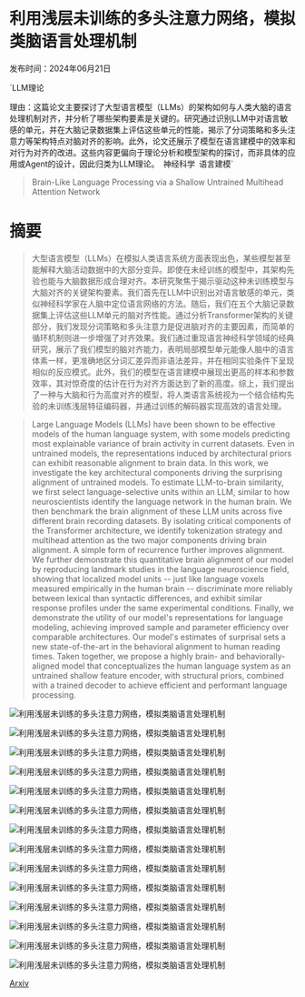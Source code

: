 # 利用浅层未训练的多头注意力网络，模拟类脑语言处理机制

发布时间：2024年06月21日

`LLM理论

理由：这篇论文主要探讨了大型语言模型（LLMs）的架构如何与人类大脑的语言处理机制对齐，并分析了哪些架构要素是关键的。研究通过识别LLM中对语言敏感的单元，并在大脑记录数据集上评估这些单元的性能，揭示了分词策略和多头注意力等架构特点对脑对齐的影响。此外，论文还展示了模型在语言建模中的效率和对行为对齐的改进。这些内容更偏向于理论分析和模型架构的探讨，而非具体的应用或Agent的设计，因此归类为LLM理论。` `神经科学` `语言建模`

> Brain-Like Language Processing via a Shallow Untrained Multihead Attention Network

# 摘要

> 大型语言模型（LLMs）在模拟人类语言系统方面表现出色，某些模型甚至能解释大脑活动数据中的大部分变异。即使在未经训练的模型中，其架构先验也能与大脑数据形成合理对齐。本研究聚焦于揭示驱动这种未训练模型与大脑对齐的关键架构要素。我们首先在LLM中识别出对语言敏感的单元，类似神经科学家在人脑中定位语言网络的方法。随后，我们在五个大脑记录数据集上评估这些LLM单元的脑对齐性能。通过分析Transformer架构的关键部分，我们发现分词策略和多头注意力是促进脑对齐的主要因素，而简单的循环机制则进一步增强了对齐效果。我们通过重现语言神经科学领域的经典研究，展示了我们模型的脑对齐能力，表明局部模型单元能像人脑中的语言体素一样，更准确地区分词汇差异而非语法差异，并在相同实验条件下呈现相似的反应模式。此外，我们的模型在语言建模中展现出更高的样本和参数效率，其对惊奇度的估计在行为对齐方面达到了新的高度。综上，我们提出了一种与大脑和行为高度对齐的模型，将人类语言系统视为一个结合结构先验的未训练浅层特征编码器，并通过训练的解码器实现高效的语言处理。

> Large Language Models (LLMs) have been shown to be effective models of the human language system, with some models predicting most explainable variance of brain activity in current datasets. Even in untrained models, the representations induced by architectural priors can exhibit reasonable alignment to brain data. In this work, we investigate the key architectural components driving the surprising alignment of untrained models. To estimate LLM-to-brain similarity, we first select language-selective units within an LLM, similar to how neuroscientists identify the language network in the human brain. We then benchmark the brain alignment of these LLM units across five different brain recording datasets. By isolating critical components of the Transformer architecture, we identify tokenization strategy and multihead attention as the two major components driving brain alignment. A simple form of recurrence further improves alignment. We further demonstrate this quantitative brain alignment of our model by reproducing landmark studies in the language neuroscience field, showing that localized model units -- just like language voxels measured empirically in the human brain -- discriminate more reliably between lexical than syntactic differences, and exhibit similar response profiles under the same experimental conditions. Finally, we demonstrate the utility of our model's representations for language modeling, achieving improved sample and parameter efficiency over comparable architectures. Our model's estimates of surprisal sets a new state-of-the-art in the behavioral alignment to human reading times. Taken together, we propose a highly brain- and behaviorally-aligned model that conceptualizes the human language system as an untrained shallow feature encoder, with structural priors, combined with a trained decoder to achieve efficient and performant language processing.

![利用浅层未训练的多头注意力网络，模拟类脑语言处理机制](../../../paper_images/2406.15109/x1.png)

![利用浅层未训练的多头注意力网络，模拟类脑语言处理机制](../../../paper_images/2406.15109/x2.png)

![利用浅层未训练的多头注意力网络，模拟类脑语言处理机制](../../../paper_images/2406.15109/x3.png)

![利用浅层未训练的多头注意力网络，模拟类脑语言处理机制](../../../paper_images/2406.15109/x4.png)

![利用浅层未训练的多头注意力网络，模拟类脑语言处理机制](../../../paper_images/2406.15109/x5.png)

![利用浅层未训练的多头注意力网络，模拟类脑语言处理机制](../../../paper_images/2406.15109/sentlen-pos_all_v4_all_nunits=4096.png)

![利用浅层未训练的多头注意力网络，模拟类脑语言处理机制](../../../paper_images/2406.15109/baselines_model=susan-1-ln-attn_pretrained=False_all_v3_all.png)

![利用浅层未训练的多头注意力网络，模拟类脑语言处理机制](../../../paper_images/2406.15109/baselines_model=gpt2_pretrained=False_all_v3_all.png)

![利用浅层未训练的多头注意力网络，模拟类脑语言处理机制](../../../paper_images/2406.15109/baselines_model=gpt2_pretrained=True_all_v3_all.png)

![利用浅层未训练的多头注意力网络，模拟类脑语言处理机制](../../../paper_images/2406.15109/x6.png)

![利用浅层未训练的多头注意力网络，模拟类脑语言处理机制](../../../paper_images/2406.15109/x7.png)

![利用浅层未训练的多头注意力网络，模拟类脑语言处理机制](../../../paper_images/2406.15109/num_units_gpt2_effect_ridge.png)

![利用浅层未训练的多头注意力网络，模拟类脑语言处理机制](../../../paper_images/2406.15109/x8.png)

![利用浅层未训练的多头注意力网络，模拟类脑语言处理机制](../../../paper_images/2406.15109/x9.png)

[Arxiv](https://arxiv.org/abs/2406.15109)